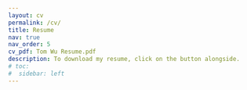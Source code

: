 ```yaml
---
layout: cv
permalink: /cv/
title: Resume
nav: true
nav_order: 5
cv_pdf: Tom Wu Resume.pdf
description: To download my resume, click on the button alongside.
# toc:
#  sidebar: left
---
```

